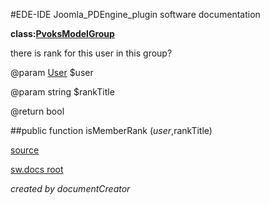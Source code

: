 #EDE-IDE Joomla_PDEngine_plugin
software documentation

**class:[PvoksModelGroup](../PvoksModelGroup.md)**



there is rank for this user in this group?

@param [User](../User) $user     

@param string $rankTitle

@return bool

##public function isMemberRank ($user,$rankTitle) 


[source](../../../site/models/groupModel.php)

[sw.docs root](../)

*created by documentCreator*


